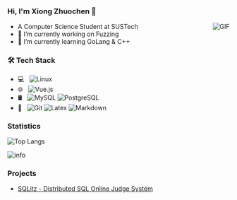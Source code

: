 ### Hi, I'm Xiong Zhuochen 👋
<!--
**zc-BEAR/zc-BEAR** is a ✨ _special_ ✨ repository because its `README.md` (this file) appears on your GitHub profile.

Here are some ideas to get you started:

- 🔭 I’m currently working on ...
- 🌱 I’m currently learning ...
- 👯 I’m looking to collaborate on ...
- 🤔 I’m looking for help with ...
- 💬 Ask me about ...
- 📫 How to reach me: ...
- 😄 Pronouns: ...
- ⚡ Fun fact: ...
-->
<img align="right" alt="GIF" src="https://raw.githubusercontent.com/JoeyBling/JoeyBling/master/pic/pusheencode.gif" />

- A Computer Science Student at SUSTech
- 🔭 I’m currently working on Fuzzing
- 🌱 I’m currently learning GoLang & C++

### 🛠 Tech Stack
- 💻 &#160; 
![Linux](https://img.shields.io/badge/-Linux-333333?style=flat&logo=Linux&logoColor=FCC624)
- 🌐 &#160; 
![Vue.js](https://img.shields.io/badge/-VueJS-333333?style=flat&logo=Vue.js)
- 🛢 &#160; 
![MySQL](https://img.shields.io/badge/-MySQL-333333?style=flat&logo=mysql)
![PostgreSQL](https://img.shields.io/badge/-PostgreSQL-333333?style=flat&logo=postgresql)
- 🔧 &#160;
![Git](https://img.shields.io/badge/-Git-333333?style=flat&logo=git)
![Latex](https://img.shields.io/badge/-Latex-333333?style=flat&logo=latex)
![Markdown](https://img.shields.io/badge/-Markdown-333333?style=flat&logo=markdown)


### Statistics
![Top Langs](https://github-readme-stats.vercel.app/api/top-langs/?username=zc-BEAR&layout=compact)

![info](https://github-readme-stats.vercel.app/api?username=zc-BEAR&show_icons=true&count_private=true&hide=prs&theme=default_repocard)


### Projects
- [SQLitz - Distributed SQL Online Judge System](https://github.com/Tonny-Gu/cs309_ooad)
